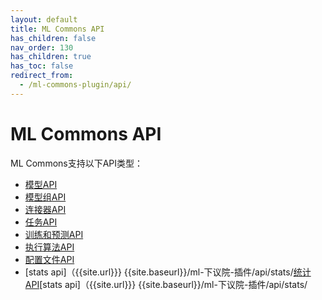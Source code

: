 ```yaml
---
layout: default
title: ML Commons API
has_children: false
nav_order: 130
has_children: true
has_toc: false
redirect_from:
  - /ml-commons-plugin/api/
---
```


# ML Commons API

ML Commons支持以下API类型：

- [模型API]({{site.url}}{{site.baseurl}}/ml-commons-plugin/api/model-apis/index/)
- [模型组API]({{site.url}}{{site.baseurl}}/ml-commons-plugin/api//model-group-apis/index/)
- [连接器API]({{site.url}}{{site.baseurl}}/ml-commons-plugin/api/connector-apis/index/)
- [任务API]({{site.url}}{{site.baseurl}}/ml-commons-plugin/api/tasks-apis/index/)
- [训练和预测API]({{site.url}}{{site.baseurl}}/ml-commons-plugin/api/train-predict/index/)
- [执行算法API]({{site.url}}{{site.baseurl}}/ml-commons-plugin/api/execute-algorithm/)
- [配置文件API]({{site.url}}{{site.baseurl}}/ml-commons-plugin/api/profile/)
- [stats api]（{{site.url}}} {{site.baseurl}}/ml-下议院-插件/api/stats/[统计API]({{site.url}}{{site.baseurl}}/ml-commons-plugin/api/stats/)[stats api]（{{site.url}}} {{site.baseurl}}/ml-下议院-插件/api/stats/

